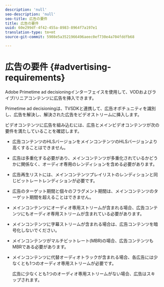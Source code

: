 ```yaml
---
description: 'null'
seo-description: 'null'
seo-title: 広告の要件
title: 広告の要件
uuid: 60e299df-4f42-455a-8983-8964f7a197e1
translation-type: tm+mt
source-git-commit: 5908e5a3521966496aeec0ef730e4a704fddfb68

---
```



# 広告の要件 {#advertising-requirements}

Adobe Primetime ad decisioningインターフェイスを使用して、VODおよびライブ/リニアコンテンツに広告を挿入できます。

Primetime ad decisioningは、TVSDKと連携して、広告オポチュニティを識別し、広告を解決し、解決された広告をビデオストリームに挿入します。

ビデオコンテンツに広告を組み込むには、広告とメインビデオコンテンツが次の要件を満たしていることを確認します。

* 広告コンテンツのHLSバージョンをメインコンテンツのHLSバージョンより高くすることはできません。
* 広告は多重化する必要があり、メインコンテンツが多重化されているかどうかに関係なく、オーディオ専用のレンディションを含める必要があります。
* 広告再生リストには、メインコンテンツプレイリストのレンディションと同じビットレートレンディションが必要です。
* 広告のターゲット期間と個々のフラグメント期間は、メインコンテンツのターゲット期間を超えることはできません。
* メインコンテンツにオーディオ専用ストリームが含まれる場合、広告コンテンツにもオーディオ専用ストリームが含まれている必要があります。
* メインコンテンツに字幕ストリームが含まれる場合は、広告コンテンツを暗号化しないでください。
* メインコンテンツがマルチビットレート(MBR)の場合、広告コンテンツもMBRである必要があります。
* メインコンテンツに代替オーディオトラックが含まれる場合、各広告には少なくとも1つのオーディオ専用ストリームが必要です。

   広告に少なくとも1つのオーディオ専用ストリームがない場合、広告はスキップされます。
